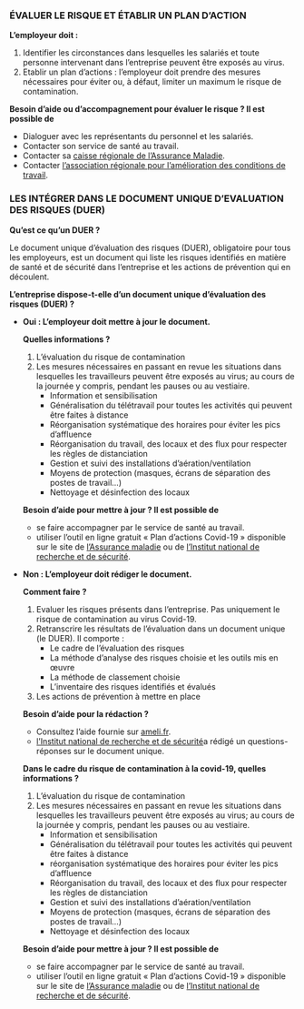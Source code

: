 ### ÉVALUER LE RISQUE ET ÉTABLIR UN PLAN D’ACTION

**L’employeur doit&nbsp;:**
1. Identifier les circonstances dans lesquelles les salariés et toute personne intervenant dans l’entreprise peuvent être exposés au virus.
2. Etablir un plan d’actions&nbsp;: l’employeur doit prendre des mesures nécessaires pour éviter ou, à défaut, limiter un maximum le risque de contamination.


**Besoin d’aide ou d’accompagnement pour évaluer le risque&nbsp;? Il est possible de&nbsp;**
* Dialoguer avec les représentants du personnel et les salariés.
* Contacter son service de santé au travail.
* Contacter sa <a href="https://www.ameli.fr/entreprise" rel="noopener noreferrer" target="_blank">caisse régionale de l’Assurance Maladie</a>.
* Contacter <a href="https://www.anact.fr/lanact/en-region" rel="noopener noreferrer" target="_blank">l’association régionale pour l’amélioration des conditions de travail</a>.


### LES INTÉGRER DANS LE DOCUMENT UNIQUE D’EVALUATION DES RISQUES (DUER) 

**Qu’est ce qu’un DUER&nbsp;?**

Le document unique d’évaluation des risques (DUER), obligatoire pour tous les employeurs, est un document qui liste les risques identifiés en matière de santé et de sécurité dans l’entreprise et les actions de prévention qui en découlent. 

**L’entreprise dispose-t-elle d’un document unique d’évaluation des risques (DUER)&nbsp;?**

* **Oui&nbsp;: L’employeur doit mettre à jour le document.**

  **Quelles informations&nbsp;?**

  1. L’évaluation du risque de contamination
  2. Les mesures nécessaires en passant en revue les situations dans lesquelles les travailleurs peuvent être exposés au virus; au cours de la journée y compris, pendant les pauses ou au vestiaire.
      * Information et sensibilisation
      * Généralisation du télétravail pour toutes les activités qui peuvent être faites à distance
      * Réorganisation systématique des horaires pour éviter les pics d’affluence
      * Réorganisation du travail, des locaux et des flux pour respecter les règles de distanciation
      * Gestion et suivi des installations d’aération/ventilation
      * Moyens de protection (masques, écrans de séparation des
      postes de travail…)
      * Nettoyage et désinfection des locaux

  **Besoin d’aide pour mettre à jour&nbsp;? Il est possible de**
  * se faire accompagner par le service de santé au travail.
  * utiliser l’outil en ligne gratuit « Plan d’actions Covid-19 » disponible sur le site de <a href="https://www.ameli.fr/entreprise/covid-19/plan-daction-covid-un-outil-en-ligne-gratuit-pour-proteger-ses-salaries" rel="noopener noreferrer" target="_blank">l’Assurance maladie</a> ou de <a href="http://www.inrs.fr/media.html?refINRS=outil67" rel="noopener noreferrer" target="_blank">l’Institut national de recherche et de sécurité</a>.


* **Non&nbsp;: L’employeur doit rédiger le document.**

  **Comment faire&nbsp;?**
    1. Evaluer les risques présents dans l’entreprise. Pas uniquement le risque de contamination au virus Covid-19. 
    2. Retranscrire les résultats de l’évaluation dans un document unique (le DUER). Il comporte&nbsp;:
        * Le cadre de l’évaluation des risques
        * La méthode d’analyse des risques choisie et les outils mis en œuvre
        * La méthode de classement choisie
        * L’inventaire des risques identifiés et évalués
    3. Les actions de prévention à mettre en place

  **Besoin d’aide pour la rédaction&nbsp;?**
    * Consultez l’aide fournie sur <a href="https://www.ameli.fr/entreprise/votre-entreprise/outils-gestion-prevention-risques-professionnels/duer#text_65676">ameli.fr</a>.
    * <a href="http://www.inrs.fr/media.html?refINRS=ED%20887" rel="noopener noreferrer" target="_blank">l’Institut national de recherche et de sécurité</a>a rédigé un questions-réponses sur le document unique.

  **Dans le cadre du risque de contamination à la covid-19, quelles informations&nbsp;?**
    1. L’évaluation du risque de contamination
    2. Les mesures nécessaires en passant en revue les situations dans lesquelles les travailleurs peuvent être exposés au virus; au cours de la journée y compris, pendant les pauses ou au vestiaire.
        * Information et sensibilisation
        * Généralisation du télétravail pour toutes les activités qui peuvent être faites à distance
        * réorganisation systématique des horaires pour éviter les pics d’affluence
        * Réorganisation du travail, des locaux et des flux pour respecter les règles de distanciation
        * Gestion et suivi des installations d’aération/ventilation
        * Moyens de protection (masques, écrans de séparation des
        postes de travail…)
        * Nettoyage et désinfection des locaux

  **Besoin d’aide pour mettre à jour&nbsp;? Il est possible de**
    * se faire accompagner par le service de santé au travail.
    * utiliser l’outil en ligne gratuit « Plan d’actions Covid-19 » disponible sur le site de <a href="https://www.ameli.fr/entreprise/covid-19/plan-daction-covid-un-outil-en-ligne-gratuit-pour-proteger-ses-salaries" rel="noopener noreferrer" target="_blank">l’Assurance maladie</a> ou de <a href="http://www.inrs.fr/media.html?refINRS=outil67" rel="noopener noreferrer" target="_blank">l’Institut national de recherche et de sécurité</a>.
